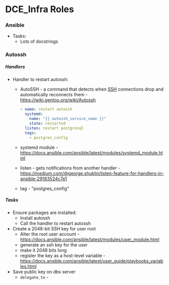 # DCE_Infra Roles

### Ansible

- Tasks:
  - Lots of docstrings

### Autossh

##### Handlers

- Handler to restart autossh:

  - AutoSSH - a command that detects when [SSH](https://wiki.gentoo.org/wiki/SSH) connections drop and automatically reconnects them - https://wiki.gentoo.org/wiki/Autossh

    ```yaml
    - name: restart autossh
      systemd:
        name: "{{ autossh_service_name }}"
        state: restarted
      listen: restart postgresql
      tags:
        - postgres_config
    ```

  - systemd module - https://docs.ansible.com/ansible/latest/modules/systemd_module.html

  - listen - gets notifications from another handler - https://medium.com/@george.shuklin/listen-feature-for-handlers-in-ansible-29183524c7e1

  - tag - "postgres_config" 



##### Tasks

- Ensure packages are installed:
  - Install autossh
  - Call the handler to restart autossh
- Create a 2048-bit SSH key for user root
  - Alter the root user account - https://docs.ansible.com/ansible/latest/modules/user_module.html
  - generate an ssh key for the user
  - make it 2048 bits long
  - register the key as a host-level variable - https://docs.ansible.com/ansible/latest/user_guide/playbooks_variables.html
- Save public key on dbs server
  - `delegate_to` - 